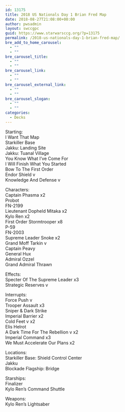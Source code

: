 ```yaml
---
id: 13175
title: 2018 US Nationals Day 1 Brian Fred Map
date: 2018-08-27T21:08:00+00:00
author: pwsadmin
layout: swccgpc
guid: https://www.starwarsccg.org/?p=13175
permalink: /2018-us-nationals-day-1-brian-fred-map/
bre_add_to_home_carousel:
  - ""
  - ""
bre_carousel_title:
  - ""
  - ""
bre_carousel_link:
  - ""
  - ""
bre_carousel_external_link:
  - ""
  - ""
bre_carousel_slogan:
  - ""
  - ""
categories:
  - Decks
---
```

Starting:  
I Want That Map  
Starkiller Base  
Jakku: Landing Site  
Jakku: Tuanal Village  
You Know What I’ve Come For  
I Will Finish What You Started  
Bow To The First Order  
Endor Shield v  
Knowledge And Defense v

Characters:  
Captain Phasma x2  
Probot  
FN-2199  
Lieutenant Dopheld Mitaka x2  
Kylo Ren x2  
First Order Stormtrooper x8  
P-59  
FN-2003  
Supreme Leader Snoke x2  
Grand Moff Tarkin v  
Captain Peavy  
General Hux  
Admiral Ozzel  
Grand Admiral Thrawn

Effects:  
Specter Of The Supreme Leader x3  
Strategic Reserves v

Interrupts:  
Force Push v  
Trooper Assault x3  
Sniper & Dark Strike  
Imperial Barrier x2  
Cold Feet v x2  
Elis Helrot  
A Dark Time For The Rebellion v x2  
Imperial Command x3  
We Must Accelerate Our Plans x2

Locations:  
Starkiller Base: Shield Control Center  
Jakku  
Blockade Flagship: Bridge

Starships:  
Finalizer  
Kylo Ren’s Command Shuttle

Weapons:  
Kylo Ren’s Lightsaber